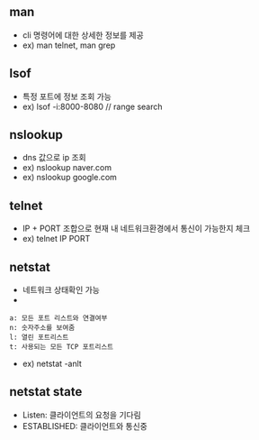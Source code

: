 ## man
- cli 명령어에 대한 상세한 정보를 제공
- ex) man telnet, man grep

## lsof
- 특정 포트에 정보 조회 가능
- ex) lsof -i:8000-8080 // range search 

## nslookup
- dns 값으로 ip 조회
- ex) nslookup naver.com
- ex) nslookup google.com

## telnet
- IP + PORT 조합으로 현재 내 네트워크환경에서 통신이 가능한지 체크
- ex) telnet IP PORT

## netstat
- 네트워크 상태확인 가능
- 
```
a: 모든 포트 리스트와 연결여부
n: 숫자주소를 보여줌
l: 열린 포트리스트
t: 사용되는 모든 TCP 포트리스트
```
- ex) netstat -anlt

## netstat state
- Listen: 클라이언트의 요청을 기다림
- ESTABLISHED: 클라이언트와 통신중
